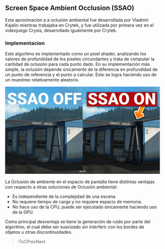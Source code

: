## Screen Space Ambient Occlusion (SSAO)

Esta aproximación a a oclusión ambiental fue desarrollada por Vladimir Kajalin mientras trabajaba en Crytek, y fue utilizada por primera vez en el videojuego Crysis, desarrollado igualmente por Crytek.

### Implementacion

Este algoritmo es implementado como un pixel shader, analizando los valores de profundidad de los pixeles circundantes y trata de computar la cantidad de oclusión para cada punto dado. En su implementación más simple, la oclusión depende únicamente de la diferencia en profundidad de un punto de referencia y el punto a calcular. Esto se logra haciendo uso de un muestreo relativamente aleatorio.

![SSAO](/docs/sketches/workshops/rendering/global_illumination/ssao.jpg "SSAO")

La Oclusión de ambiente en el espacio de pantalla tiene distintas ventajas con respecto a otras soluciones de Oclusión ambiental:

- Es independiente de la complejidad de una escena
- No requiere tiempo de carga y no requiere espacio de memoria.
- No hace uso de la CPU, puede ser ejecutado únicamente haciendo uso de la GPU.

Como principal desventaja se tiene la generación de ruido por parte del algoritmo, el cual debe ser suavizado sin interferir con los bordes de objetos u otras discontinuidades.  

> :ToCPrevNext